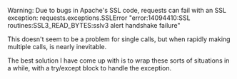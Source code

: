 Warning: Due to bugs in Apache's SSL code, requests can fail with an SSL
exception: 
requests.exceptions.SSLError
"error:14094410:SSL routines:SSL3_READ_BYTES:sslv3 alert handshake failure"

This doesn't seem to be a problem for single calls, but when rapidly making
multiple calls, is nearly inevitable.

The best solution I have come up with is to wrap these sorts of situations in a
while, with a try/except block to handle the exception.